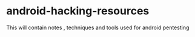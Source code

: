 # android-hacking-resources
This will contain notes , techniques and tools used for android pentesting
